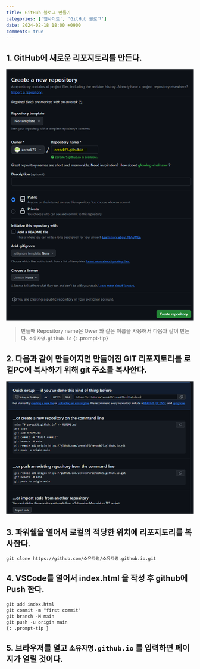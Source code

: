 ```yaml
---
title: GitHub 블로그 만들기
categories: ['웹사이트', 'GitHub 블로그']
date: 2024-02-18 18:00 +0900
comments: true
---
```


## 1. GitHub에 새로운 리포지토리를 만든다.
![새 리포지토리 생성](/imgs/websites/github-blog/01/01.png)
> 만들때 Repository name은 Ower 와 같은 이름을 사용해서 다음과 같이 만든다. `소유자명.github.io`
{: .prompt-tip}


## 2. 다음과 같이 만들어지면 만들어진 GIT 리포지토리를 로컬PC에 복사하기 위해 git 주소를 복사한다.
![리포지토리 로컬에 저장](/imgs/websites/github-blog/01/02.png)


## 3. 파워쉘을 열어서 로컬의 적당한 위치에 리포지토리를 복사한다.
```terminal
git clone https://github.com/소유자명/소유자명.github.io.git
```

## 4. VSCode를 열어서 index.html 을 작성 후 github에 Push 한다.
```terminal
git add index.html   
git commit -m "first commit"   
git branch -M main
git push -u origin main
{: .prompt-tip }
```
## 5. 브라우저를 열고 `소유자명.github.io`  를 입력하면 페이지가 열릴 것이다.

